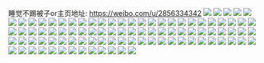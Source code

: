 睡觉不踢被子or主页地址: https://weibo.com/u/2856334342 
![](https://wx4.sinaimg.cn/mw2000/aa403406ly1h91x33pl3mj21sc2ey4qs.jpg) 
![](https://wx4.sinaimg.cn/mw2000/aa403406ly1h91x2zsqj0j21sc2emu0y.jpg) 
![](https://wx4.sinaimg.cn/mw2000/aa403406ly1h9024yh4fej21sc2dsu0x.jpg) 
![](https://wx4.sinaimg.cn/mw2000/aa403406ly1h8s3hqwuksj22c03404qs.jpg) 
![](https://wx4.sinaimg.cn/mw2000/aa403406ly1h8s3ht0y4bj23402c01kz.jpg) 
![](https://wx4.sinaimg.cn/mw2000/aa403406ly1h8okcs9hzpj23402c0u0z.jpg) 
![](https://wx4.sinaimg.cn/mw2000/aa403406ly1h8jowxbc56j23402c07wi.jpg) 
![](https://wx4.sinaimg.cn/mw2000/aa403406ly1h8jowzjmzfj23402c0x6q.jpg) 
![](https://wx4.sinaimg.cn/mw2000/aa403406ly1h8jox1afgyj23402c0hdu.jpg) 
![](https://wx4.sinaimg.cn/mw2000/aa403406ly1h8jowvoigoj22c03401kz.jpg) 
![](https://wx4.sinaimg.cn/mw2000/aa403406ly1h8joxtyeu0j22c0340kjn.jpg) 
![](https://wx4.sinaimg.cn/mw2000/aa403406ly1h8joxps18zj22c0340qv7.jpg) 
![](https://wx4.sinaimg.cn/mw2000/aa403406ly1h8bisf77lnj22c0339qv8.jpg) 
![](https://wx4.sinaimg.cn/mw2000/aa403406ly1h8biscv37cj22c0340u10.jpg) 
![](https://wx4.sinaimg.cn/mw2000/aa403406ly1h8bisgvwhzj22bz33bb2c.jpg) 
![](https://wx4.sinaimg.cn/mw2000/aa403406ly1h879h2pqkxj22c0340npf.jpg) 
![](https://wx4.sinaimg.cn/mw2000/aa403406ly1h879h4ubaej22c0340hdu.jpg) 
![](https://wx4.sinaimg.cn/mw2000/aa403406ly1h879h7j0puj23402c01kz.jpg) 
![](https://wx4.sinaimg.cn/mw2000/aa403406ly1h879h9gfyoj22c0340u0y.jpg) 
![](https://wx4.sinaimg.cn/mw2000/aa403406ly1h879gy4jhcj22c0340npe.jpg) 
![](https://wx4.sinaimg.cn/mw2000/aa403406ly1h879hfd5h1j22802yo4qs.jpg) 
![](https://wx4.sinaimg.cn/mw2000/aa403406ly1h81qjqg616j21sc2dsu0x.jpg) 
![](https://wx4.sinaimg.cn/mw2000/aa403406ly1h81qjrytv0j22c03401kz.jpg) 
![](https://wx4.sinaimg.cn/mw2000/aa403406ly1h81qjokyt6j22c03404qq.jpg) 
![](https://wx4.sinaimg.cn/mw2000/aa403406ly1h81qju5w9mj21sc2ds4qq.jpg) 
![](https://wx4.sinaimg.cn/mw2000/aa403406ly1h7uj5wzmw1j22c0340b2a.jpg) 
![](https://wx4.sinaimg.cn/mw2000/aa403406ly1h7uj5u0scmj22c0340npe.jpg) 
![](https://wx4.sinaimg.cn/mw2000/aa403406ly1h7uj651bfqj228h2ulkjm.jpg) 
![](https://wx4.sinaimg.cn/mw2000/aa403406ly1h7uj6fq9qdj22c0340b2c.jpg) 
![](https://wx4.sinaimg.cn/mw2000/aa403406ly1h7uj6omu6zj22c0340qv7.jpg) 
![](https://wx4.sinaimg.cn/mw2000/aa403406ly1h7uj6rgw2xj22c0340hdu.jpg) 
![](https://wx4.sinaimg.cn/mw2000/aa403406ly1h7uj6s3s6yj20wi06aabs.jpg) 
![](https://wx4.sinaimg.cn/mw2000/aa403406ly1h7s6rl6nypj22dc1kw7wh.jpg) 
![](https://wx4.sinaimg.cn/mw2000/aa403406ly1h7s6rlkkkhj22dc1kw4qp.jpg) 
![](https://wx4.sinaimg.cn/mw2000/aa403406ly1h7s6rmik3yj22c0340npe.jpg) 
![](https://wx4.sinaimg.cn/mw2000/aa403406ly1h7s6rkk8tsj22dc1kwqv5.jpg) 
![](https://wx4.sinaimg.cn/mw2000/aa403406ly1h7s6rnxztej21kw2dcqv5.jpg) 
![](https://wx4.sinaimg.cn/mw2000/aa403406ly1h7s6rpekldj21kw2dcu0x.jpg) 
![](https://wx4.sinaimg.cn/mw2000/aa403406ly1h7s6rq06ylj21ja28ge81.jpg) 
![](https://wx4.sinaimg.cn/mw2000/aa403406ly1h7s6rr8i7vj23402c01l0.jpg) 
![](https://wx4.sinaimg.cn/mw2000/aa403406ly1h7s6rs56l3j22dc1kw7wh.jpg) 
![](https://wx4.sinaimg.cn/mw2000/aa403406ly1h7njz4ha6uj22c0341qv8.jpg) 
![](https://wx4.sinaimg.cn/mw2000/aa403406ly1h7njz7neoyj23402c0e84.jpg) 
![](https://wx4.sinaimg.cn/mw2000/aa403406ly1h7mki4k2k9j22c0340kjo.jpg) 
![](https://wx4.sinaimg.cn/mw2000/aa403406ly1h7mki63ns0j23402c0qv6.jpg) 
![](https://wx4.sinaimg.cn/mw2000/aa403406ly1h7mki0muj2j23402c0e82.jpg) 
![](https://wx4.sinaimg.cn/mw2000/aa403406ly1h7mki7of4jj23402c07wj.jpg) 
![](https://wx4.sinaimg.cn/mw2000/aa403406ly1h7f4ds10fhj21kw2dcx6q.jpg) 
![](https://wx4.sinaimg.cn/mw2000/aa403406ly1h7f4dlhwz1j21kw2dctip.jpg) 
![](https://wx4.sinaimg.cn/mw2000/aa403406ly1h7d7uf5ewej23402c0b2a.jpg) 
![](https://wx4.sinaimg.cn/mw2000/aa403406ly1h7d7ur3mijj22c0340u10.jpg) 
![](https://wx4.sinaimg.cn/mw2000/aa403406ly1h7d7utj5gnj23402c0b2a.jpg) 
![](https://wx4.sinaimg.cn/mw2000/aa403406ly1h7d7uw1cfgj22c0340npe.jpg) 
![](https://wx4.sinaimg.cn/mw2000/aa403406ly1h74p3nbe4vj21kw2dcnpd.jpg) 
![](https://wx4.sinaimg.cn/mw2000/aa403406ly1h74p3htjfcj21kw2dckjl.jpg) 
![](https://wx4.sinaimg.cn/mw2000/aa403406ly1h6z4lqkn1hj227v1raamn.jpg) 
![](https://wx4.sinaimg.cn/mw2000/aa403406ly1h6z4luep4lj22k61rbnl5.jpg) 
![](https://wx4.sinaimg.cn/mw2000/aa403406ly1h6z4lxngyzj22k61rbgy9.jpg) 
![](https://wx4.sinaimg.cn/mw2000/aa403406ly1h6z4lyq3ykj217p0u0qls.jpg) 
![](https://wx4.sinaimg.cn/mw2000/aa403406ly1h6z4lijjnnj22k61rbu0y.jpg) 
![](https://wx4.sinaimg.cn/mw2000/aa403406ly1h6z4m248f6j21ra2k6b2b.jpg) 
![](https://wx4.sinaimg.cn/mw2000/aa403406ly1h6z4m4swkkj22k61rbu0y.jpg) 
![](https://wx4.sinaimg.cn/mw2000/aa403406ly1h6z4m8o2suj21ra2k64im.jpg) 
![](https://wx4.sinaimg.cn/mw2000/aa403406ly1h6z4mbjjblj22k61rbe82.jpg) 
![](https://wx4.sinaimg.cn/mw2000/aa403406ly1h6wnmd6srvj22dc1kwair.jpg) 
![](https://wx4.sinaimg.cn/mw2000/aa403406ly1h6wnm7lfyvj21kw2dcqv6.jpg) 
![](https://wx4.sinaimg.cn/mw2000/aa403406ly1h6wnmt02fqj21kw2dcjxw.jpg) 
![](https://wx4.sinaimg.cn/mw2000/aa403406ly1h6vi69fuvyj21g32dckjl.jpg) 
![](https://wx4.sinaimg.cn/mw2000/aa403406ly1h6vi6eoy6xj21kw2dcx6p.jpg) 
![](https://wx4.sinaimg.cn/mw2000/aa403406ly1h6vi78zbkuj21hq29bjwi.jpg) 
![](https://wx4.sinaimg.cn/mw2000/aa403406ly1h6vi7zktw4j22dc1kwb29.jpg) 
![](https://wx4.sinaimg.cn/mw2000/aa403406ly1h6shecv58kj224b2f8u0y.jpg) 
![](https://wx4.sinaimg.cn/mw2000/aa403406ly1h6sheejxl8j22c02rn4o3.jpg) 
![](https://wx4.sinaimg.cn/mw2000/aa403406ly1h6shegr2toj223b2qve83.jpg) 
![](https://wx4.sinaimg.cn/mw2000/aa403406ly1h6shehyqxdj22c03407wi.jpg) 
![](https://wx4.sinaimg.cn/mw2000/aa403406ly1h6she9stp2j23402c04qt.jpg) 
![](https://wx4.sinaimg.cn/mw2000/aa403406ly1h6shek21b5j23402c0u0z.jpg) 
![](https://wx4.sinaimg.cn/mw2000/aa403406ly1h6shelkxmij23402c0qv6.jpg) 
![](https://wx4.sinaimg.cn/mw2000/aa403406ly1h6shetcqpsj21sc2ds1bn.jpg) 
![](https://wx4.sinaimg.cn/mw2000/aa403406ly1h6sheqzv03j21sc2ds1kz.jpg) 
![](https://wx4.sinaimg.cn/mw2000/aa403406ly1h6inck65lnj22c0340b2b.jpg) 
![](https://wx4.sinaimg.cn/mw2000/aa403406ly1h5xc5rjyhfj21sc2dshdu.jpg) 
![](https://wx4.sinaimg.cn/mw2000/aa403406ly1h5xc5o80fvj21sc2dsb2a.jpg) 
![](https://wx4.sinaimg.cn/mw2000/aa403406ly1h5xc5tt5mxj21sc2dsu0x.jpg) 
![](https://wx4.sinaimg.cn/mw2000/aa403406ly1h5xc5w8udnj21sc2dsu0y.jpg) 
![](https://wx4.sinaimg.cn/mw2000/aa403406ly1h5xc5pc39hj22c0340hdu.jpg) 
![](https://wx4.sinaimg.cn/mw2000/aa403406ly1h5xc7elyhvj22c0340e82.jpg) 
![](https://wx4.sinaimg.cn/mw2000/aa403406ly1h5788mjdu4j21sc2dsb2a.jpg) 
![](https://wx4.sinaimg.cn/mw2000/aa403406ly1h5788juxl1j22c0340kjn.jpg) 
![](https://wx4.sinaimg.cn/mw2000/aa403406ly1h5788o7xqrj22c03404qr.jpg) 
![](https://wx4.sinaimg.cn/mw2000/aa403406ly1h5788pxpdnj22c03404qq.jpg) 
![](https://wx4.sinaimg.cn/mw2000/aa403406ly1h5788rx1vfj22c03404qq.jpg) 
![](https://wx4.sinaimg.cn/mw2000/aa403406ly1h5788tat17j22c03401ky.jpg) 
